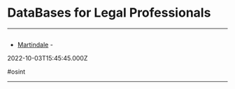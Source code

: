 # DataBases for Legal Professionals

---

![]()

- [Martindale](https://www.martindale.com) - 

2022-10-03T15:45:45.000Z

#osint

---

